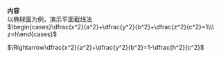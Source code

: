 **内容**  
以椭球面为例，演示平面截线法  
$\begin{cases}\dfrac{x^2}{a^2}+\dfrac{y^2}{b^2}+\dfrac{z^2}{c^2}=1\\\ z=h\end{cases}$  
  
$\Rightarrow\dfrac{x^2}{a^2}+\dfrac{y^2}{b^2}=1-\dfrac{h^2}{c^2}$  
